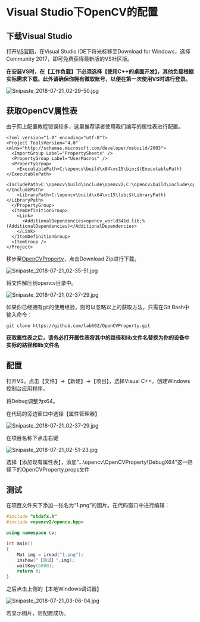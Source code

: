 # Visual Studio下OpenCV的配置

## 下载Visual Studio

打开[VS官网](https://visualstudio.microsoft.com/)，在Visual Studio IDE下将光标移至Download for Windows，选择Community 2017，即可免费获得最新版的VS社区版。

**在安装VS时，在【工作负载】下必须选择【使用C++的桌面开发】，其他负载根据实际需求下载。此外请确保你拥有微软账号，以便在第一次使用VS时进行登录。** 


![Snipaste_2018-07-21_02-29-50.jpg](https://i.loli.net/2018/07/21/5b522acb64aa7.jpg)

## 获取OpenCV属性表

由于网上配置教程错误较多，这里推荐读者使用我们编写的属性表进行配置。

```props
<?xml version="1.0" encoding="utf-8"?>
<Project ToolsVersion="4.0" xmlns="http://schemas.microsoft.com/developer/msbuild/2003">
  <ImportGroup Label="PropertySheets" />
  <PropertyGroup Label="UserMacros" />
  <PropertyGroup>
    <ExecutablePath>C:\opencv\build\x64\vc15\bin;$(ExecutablePath)</ExecutablePath>
    <IncludePath>C:\opencv\build\include\opencv2;C:\opencv\build\include\opencv;C:\opencv\build\include;$(IncludePath)</IncludePath>
    <LibraryPath>C:\opencv\build\x64\vc15\lib;$(LibraryPath)</LibraryPath>
  </PropertyGroup>
  <ItemDefinitionGroup>
    <Link>
      <AdditionalDependencies>opencv_world341d.lib;%(AdditionalDependencies)</AdditionalDependencies>
    </Link>
  </ItemDefinitionGroup>
  <ItemGroup />
</Project>
```

移步至[OpenCVProperty](https://github.com/lab602/OpenCVProperty)，点击Download Zip进行下载。

![Snipaste_2018-07-21_02-35-51.jpg](https://i.loli.net/2018/07/21/5b522bbabca82.jpg)

将文件解压到opencv目录中。

![Snipaste_2018-07-21_02-37-29.jpg](https://i.loli.net/2018/07/21/5b522bf6727e6.jpg)

如果你已经拥有git的使用经验，则可以忽略以上的获取方法，只需在Git Bash中输入命令：

```git
git clone https://github.com/lab602/OpenCVProperty.git
```
**获取属性表之后，请务必打开属性表将其中的路径和lib文件名替换为你的设备中实际的路径和lib文件名**

## 配置

打开VS，点击【文件】->【新建】->【项目】，选择Visual C++，创建Windows控制台应用程序。

将Debug调整为x64。

在代码的旁边窗口中选择【属性管理器】

![Snipaste_2018-07-21_02-37-29.jpg](https://i.loli.net/2018/07/21/5b522bf6727e6.jpg)

在项目名称下点击右键

![Snipaste_2018-07-21_02-51-23.jpg](https://i.loli.net/2018/07/21/5b522ff60da25.jpg)

选择【添加现有属性表】，添加“...\opencv\OpenCVProperty\DebugX64”这一路径下的OpenCVProperty.props文件


## 测试

在项目文件夹下添加一张名为“1.png”的图片。在代码窗口中进行编辑：

```c++
#include "stdafx.h"
#include <opencv2/opencv.hpp>

using namespace cv;

int main()
{
	Mat img = iread("1.png");
	imshow("【测试】",img);
	waitKey(6000);
	return 0;
}
```

之后点击上侧的【本地Windows调试器】

![Snipaste_2018-07-21_03-06-04.jpg](https://i.loli.net/2018/07/21/5b5232ba5e9d8.jpg)

若显示图片，则配置成功。




